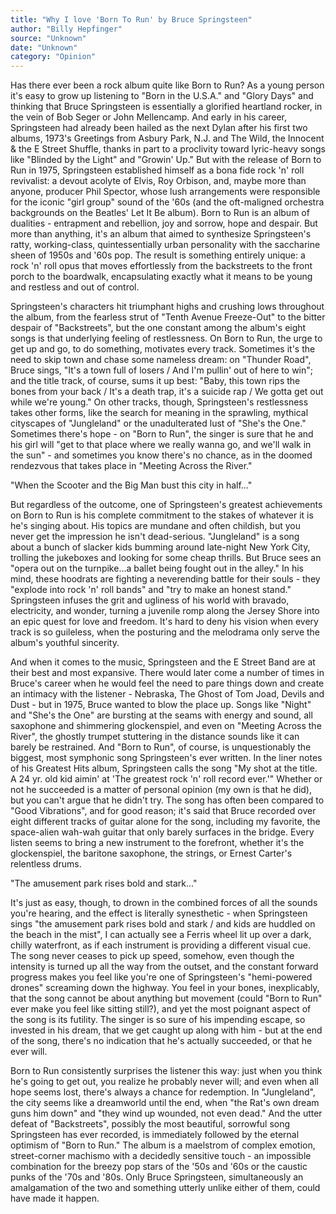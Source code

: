 ```yaml
---
title: "Why I love 'Born To Run' by Bruce Springsteen"
author: "Billy Hepfinger"
source: "Unknown"
date: "Unknown"
category: "Opinion"
---
```


Has there ever been a rock album quite like Born to Run? As a young person it's easy to grow up listening to "Born in the U.S.A." and "Glory Days" and thinking that Bruce Springsteen is essentially a glorified heartland rocker, in the vein of Bob Seger or John Mellencamp. And early in his career, Springsteen had already been hailed as the next Dylan after his first two albums, 1973's Greetings from Asbury Park, N.J. and The Wild, the Innocent & the E Street Shuffle, thanks in part to a proclivity toward lyric-heavy songs like "Blinded by the Light" and "Growin' Up." But with the release of Born to Run in 1975, Springsteen established himself as a bona fide rock 'n' roll revivalist: a devout acolyte of Elvis, Roy Orbison, and, maybe more than anyone, producer Phil Spector, whose lush arrangements were responsible for the iconic "girl group" sound of the '60s (and the oft-maligned orchestra backgrounds on the Beatles' Let It Be album). Born to Run is an album of dualities - entrapment and rebellion, joy and sorrow, hope and despair. But more than anything, it's an album that aimed to synthesize Springsteen's ratty, working-class, quintessentially urban personality with the saccharine sheen of 1950s and '60s pop. The result is something entirely unique: a rock 'n' roll opus that moves effortlessly from the backstreets to the front porch to the boardwalk, encapsulating exactly what it means to be young and restless and out of control.

Springsteen's characters hit triumphant highs and crushing lows throughout the album, from the fearless strut of "Tenth Avenue Freeze-Out" to the bitter despair of "Backstreets", but the one constant among the album's eight songs is that underlying feeling of restlessness. On Born to Run, the urge to get up and go, to do something, motivates every track. Sometimes it's the need to skip town and chase some nameless dream: on "Thunder Road", Bruce sings, "It's a town full of losers / And I'm pullin' out of here to win"; and the title track, of course, sums it up best: "Baby, this town rips the bones from your back / It's a death trap, it's a suicide rap / We gotta get out while we're young." On other tracks, though, Springsteen's restlessness takes other forms, like the search for meaning in the sprawling, mythical cityscapes of "Jungleland" or the unadulterated lust of "She's the One." Sometimes there's hope - on "Born to Run", the singer is sure that he and his girl will "get to that place where we really wanna go, and we'll walk in the sun" - and sometimes you know there's no chance, as in the doomed rendezvous that takes place in "Meeting Across the River."

"When the Scooter and the Big Man bust this city in half..."

But regardless of the outcome, one of Springsteen's greatest achievements on Born to Run is his complete commitment to the stakes of whatever it is he's singing about. His topics are mundane and often childish, but you never get the impression he isn't dead-serious. "Jungleland" is a song about a bunch of slacker kids bumming around late-night New York City, trolling the jukeboxes and looking for some cheap thrills. But Bruce sees an "opera out on the turnpike...a ballet being fought out in the alley." In his mind, these hoodrats are fighting a neverending battle for their souls - they "explode into rock 'n' roll bands" and "try to make an honest stand." Springsteen infuses the grit and ugliness of his world with bravado, electricity, and wonder, turning a juvenile romp along the Jersey Shore into an epic quest for love and freedom. It's hard to deny his vision when every track is so guileless, when the posturing and the melodrama only serve the album's youthful sincerity.

And when it comes to the music, Springsteen and the E Street Band are at their best and most expansive. There would later come a number of times in Bruce's career when he would feel the need to pare things down and create an intimacy with the listener - Nebraska, The Ghost of Tom Joad, Devils and Dust - but in 1975, Bruce wanted to blow the place up. Songs like "Night" and "She's the One" are bursting at the seams with energy and sound, all saxophone and shimmering glockenspiel, and even on "Meeting Across the River", the ghostly trumpet stuttering in the distance sounds like it can barely be restrained. And "Born to Run", of course, is unquestionably the biggest, most symphonic song Springsteen's ever written. In the liner notes of his Greatest Hits album, Springsteen calls the song "My shot at the title. A 24 yr. old kid aimin' at 'The greatest rock 'n' roll record ever.'" Whether or not he succeeded is a matter of personal opinion (my own is that he did), but you can't argue that he didn't try. The song has often been compared to "Good Vibrations", and for good reason; it's said that Bruce recorded over eight different tracks of guitar alone for the song, including my favorite, the space-alien wah-wah guitar that only barely surfaces in the bridge. Every listen seems to bring a new instrument to the forefront, whether it's the glockenspiel, the baritone saxophone, the strings, or Ernest Carter's relentless drums.

"The amusement park rises bold and stark..."

It's just as easy, though, to drown in the combined forces of all the sounds you're hearing, and the effect is literally synesthetic - when Springsteen sings "the amusement park rises bold and stark / and kids are huddled on the beach in the mist", I can actually see a Ferris wheel lit up over a dark, chilly waterfront, as if each instrument is providing a different visual cue. The song never ceases to pick up speed, somehow, even though the intensity is turned up all the way from the outset, and the constant forward progress makes you feel like you're one of Springsteen's "hemi-powered drones" screaming down the highway. You feel in your bones, inexplicably, that the song cannot be about anything but movement (could "Born to Run" ever make you feel like sitting still?), and yet the most poignant aspect of the song is its futility. The singer is so sure of his impending escape, so invested in his dream, that we get caught up along with him - but at the end of the song, there's no indication that he's actually succeeded, or that he ever will.

Born to Run consistently surprises the listener this way: just when you think he's going to get out, you realize he probably never will; and even when all hope seems lost, there's always a chance for redemption. In "Jungleland", the city seems like a dreamworld until the end, when "the Rat's own dream guns him down" and "they wind up wounded, not even dead." And the utter defeat of "Backstreets", possibly the most beautiful, sorrowful song Springsteen has ever recorded, is immediately followed by the eternal optimism of "Born to Run." The album is a maelstrom of complex emotion, street-corner machismo with a decidedly sensitive touch - an impossible combination for the breezy pop stars of the '50s and '60s or the caustic punks of the '70s and '80s. Only Bruce Springsteen, simultaneously an amalgamation of the two and something utterly unlike either of them, could have made it happen.